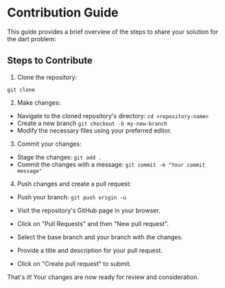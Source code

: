 # Contribution Guide

This guide provides a brief overview of the steps to share your solution for the dart problem:

## Steps to Contribute

1. Clone the repository:

```git clone ```


2. Make changes:
- Navigate to the cloned repository's directory: `cd <repository-name>`
- Create a new branch 
```git checkout -b my-new-branch```
- Modify the necessary files using your preferred editor.

3. Commit your changes:
- Stage the changes: 
```git add .```
- Commit the changes with a message:
 ```git commit -m "Your commit message"```

4. Push changes and create a pull request:
- Push your branch: 
```git push origin -u```

- Visit the repository's GitHub page in your browser.
- Click on "Pull Requests" and then "New pull request".
- Select the base branch and your branch with the changes.
- Provide a title and description for your pull request.
- Click on "Create pull request" to submit.

That's it! Your changes are now ready for review and consideration.

